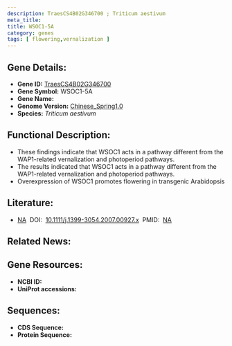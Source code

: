 ```yaml
---
description: TraesCS4B02G346700 ; Triticum aestivum
meta_title:
title: WSOC1-5A
category: genes
tags: [ flowering,vernalization ]
---
```


## Gene Details:
- **Gene ID:**	[TraesCS4B02G346700](https://www.maizegdb.org/gene_center/gene/TraesCS4B02G346700)
- **Gene Symbol:** WSOC1-5A
- **Gene Name:** 
- **Genome Version:** [Chinese_Spring1.0](https://www.maizegdb.org/genome/assembly/Chinese_Spring1.0)
- **Species:** *Triticum aestivum*

## Functional Description:
   - These findings indicate that WSOC1 acts in a pathway different from the WAP1-related vernalization and photoperiod pathways.
   - The results indicated that WSOC1 acts in a pathway different from the WAP1-related vernalization and photoperiod pathways.
   - Overexpression of WSOC1 promotes flowering in transgenic Arabidopsis

## Literature:
   - [NA]( https://onlinelibrary.wiley.com/doi/full/10.1111/j.1399-3054.2007.00927.x)&nbsp;&nbsp;DOI:&nbsp;&nbsp;[10.1111/j.1399-3054.2007.00927.x](https://onlinelibrary.wiley.com/doi/full/10.1111/j.1399-3054.2007.00927.x)&nbsp;&nbsp;PMID:&nbsp;&nbsp;[NA](https://pubmed.ncbi.nlm.nih.gov/NA/)

## Related News:

## Gene Resources:
- **NCBI ID:** [](https://www.ncbi.nlm.nih.gov/gene/?term=)
- **UniProt accessions:** [](https://www.uniprot.org/uniprotkb//entry)

## Sequences:
- **CDS Sequence:**
- **Protein Sequence:**
